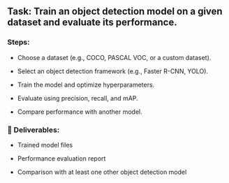 ## Task: Train an object detection model on a given dataset and evaluate its performance.
### Steps:

* Choose a dataset (e.g., COCO, PASCAL VOC, or a custom dataset).
  
* Select an object detection framework (e.g., Faster R-CNN, YOLO).
  
* Train the model and optimize hyperparameters.
  
* Evaluate using precision, recall, and mAP.
  
* Compare performance with another model.

### 📌 Deliverables:

* Trained model files
  
* Performance evaluation report
  
* Comparison with at least one other object detection model
